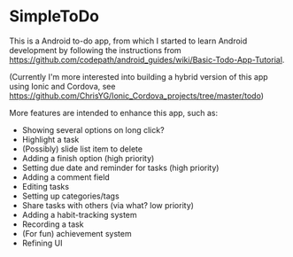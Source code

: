 # SimpleToDo
This is a Android to-do app, from which I started to learn Android development by following the instructions from https://github.com/codepath/android_guides/wiki/Basic-Todo-App-Tutorial. 

(Currently I'm more interested into building a hybrid version of this app using Ionic and Cordova, see https://github.com/ChrisYG/Ionic_Cordova_projects/tree/master/todo)

More features are intended to enhance this app, such as:

- Showing several options on long click?
- Highlight a task
- (Possibly) slide list item to delete
- Adding a finish option (high priority)
- Setting due date and reminder for tasks (high priority)
- Adding a comment field
- Editing tasks
- Setting up categories/tags
- Share tasks with others (via what? low priority)
- Adding a habit-tracking system
- Recording a task
- (For fun) achievement system
- Refining UI
